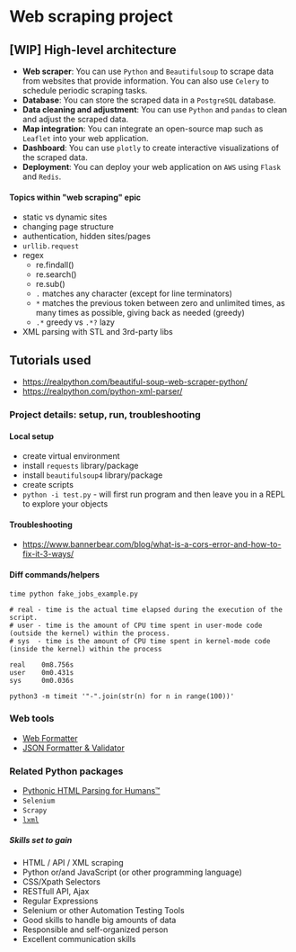 # Web scraping project

## [WIP] High-level architecture

- **Web scraper**: You can use `Python` and `Beautifulsoup` to scrape data from websites that provide information. You can also use `Celery` to schedule periodic scraping tasks.
- **Database**: You can store the scraped data in a `PostgreSQL` database.
- **Data cleaning and adjustment**: You can use `Python` and `pandas` to clean and adjust the scraped data.
- **Map integration**: You can integrate an open-source map such as `Leaflet` into your web application.
- **Dashboard**: You can use `plotly` to create interactive visualizations of the scraped data.
- **Deployment**: You can deploy your web application on `AWS` using `Flask` and `Redis`.

#### Topics within "web scraping" epic

- static vs dynamic sites
- changing page structure
- authentication, hidden sites/pages
- `urllib.request` 
- regex
  - re.findall()
  - re.search()
  - re.sub()
  - `.` matches any character (except for line terminators)
  - `*` matches the previous token between zero and unlimited times, as many times as possible, giving back as needed (greedy)
  - `.*` greedy vs `.*?` lazy
- XML parsing with STL and 3rd-party libs

## Tutorials used

- https://realpython.com/beautiful-soup-web-scraper-python/
- https://realpython.com/python-xml-parser/
  
### Project details: setup, run, troubleshooting

#### Local setup

- create virtual environment
- install `requests` library/package
- install `beautifulsoup4` library/package
- create scripts
- `python -i test.py` - will first run program and then leave you in a REPL to explore your objects

#### Troubleshooting

- https://www.bannerbear.com/blog/what-is-a-cors-error-and-how-to-fix-it-3-ways/

#### Diff commands/helpers

```shell
time python fake_jobs_example.py

# real - time is the actual time elapsed during the execution of the script.
# user - time is the amount of CPU time spent in user-mode code (outside the kernel) within the process.
# sys  - time is the amount of CPU time spent in kernel-mode code (inside the kernel) within the process

real    0m8.756s
user    0m0.431s
sys     0m0.036s

python3 -m timeit '"-".join(str(n) for n in range(100))'
```

### Web tools

- [Web Formatter](https://webformatter.com)
- [JSON Formatter & Validator ](https://jsonformatter.curiousconcept.com/)
  
### Related Python packages

- [Pythonic HTML Parsing for Humans™](https://github.com/psf/requests-html)
- `Selenium`
- `Scrapy`
- [`lxml`](https://realpython.com/python-xml-parser/#lxml-use-elementtree-on-steroids)


##### Skills set to gain

- HTML / API / XML scraping
- Python or/and JavaScript (or other programming language)
- CSS/Xpath Selectors
- RESTfull API, Ajax
- Regular Expressions
- Selenium or other Automation Testing Tools
- Good skills to handle big amounts of data
- Responsible and self-organized person
- Excellent communication skills